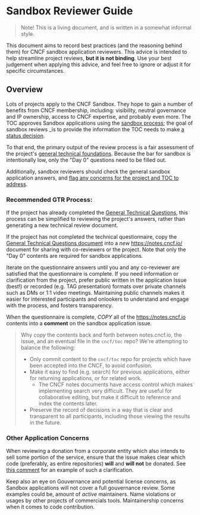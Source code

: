 # Sandbox Reviewer Guide

> Note!  This is a living document, and is written in a somewhat informal style.
<!-- you can put less-visible notes in a comment, like if I wanted to add "Don't like it?  Rewrite it." -->

This document aims to record best practices (and the reasoning behind them) for CNCF sandbox application reviewers.  This advice is intended to help streamline project reviews, **but it is not binding**.  Use your best judgement when applying this advice, and feel free to ignore or adjust it for specific circumstances.

## Overview

Lots of projects apply to the CNCF Sandbox.  They hope to gain a number of benefits from CNCF membership, including: visibility, neutral governance and IP ownership, access to CNCF expertise, and probably even more.  The TOC approves Sandbox applications using the [sandbox process][sandbox]; the goal of sandbox reviews _is to provide the information the TOC needs to make [a status decision][sandbox-status].

To that end, the primary output of the review process is a fair assessment of the project's [general technical foundations][gtr].  Because the bar for sandbox is intentionally low, only the "Day 0" questions need to be filled out.

Additionally, sandbox reviewers should check the general sandbox application answers, and [flag any concerns for the project and TOC to address](#other-application-concerns).

### Recommended GTR Process:

If the project has already completed the [General Technical Questions][gtr], this process can be simplified to reviewing the project's answers, rather than generating a new technical review document.

If the project has not completed the technical questionnaire, copy the [General Technical Questions document][gtr] into a _new_ https://notes.cncf.io/ document for sharing with co-reviewers or the project.  Note that only the "Day 0" contents are required for sandbox applications.

Iterate on the questionnaire answers until you and any co-reviewer are satisfied that the questionnaire is complete.  If you need information or clarification from the project, prefer public written in the application Issue (best!) or recorded (e.g. TAG presentation) formats over private channels such as DMs or 1:1 video meetings.  Maintaining public channels makes it easier for interested participants and onlookers to understand and engage with the process, and fosters transparency.

When the questionnaire is complete, _COPY_ all of the https://notes.cncf.io contents into a **comment** on the sandbox application issue.

> Why _copy_ the contents back and forth between notes.cncf.io, the issue, and an eventual file in the `cncf/toc` repo?  We're attempting to balance the following:
>
> * Only commit content to the `cncf/toc` repo for projects which have been accepted into the CNCF, to avoid confusion.
> * Make it easy to find (e.g. search) for previous applications, either for returning applications, or for related work.
>    * The CNCF notes documents have access control which makes implementing search very difficult.  They are useful for collaborative editing, but make it difficult to reference and index the contents later.
> * Preserve the record of decisions in a way that is clear and transparent to all participants, including those viewing the results in the future.

### Other Application Concerns

When reviewing a donation from a corporate entity which also intends to sell some portion of the service, ensure that the issue makes clear which code (preferably, as entire repositories) **will** and **will not** be donated.  See [this comment](https://github.com/cncf/sandbox/issues/392#issuecomment-3173237281) for an example of such a clarification.

Keep also an eye on Gouvernance and potential license concerns, as Sandbox applications will not cover a full gouvernance review. Some examples could be, amount of *active* maintainers. Name violations or usages by other projects of commercials tools. Maintainership concerns when it comes to code contribution. 

[sandbox]: https://github.com/cncf/sandbox
[sandbox-status]: https://github.com/cncf/sandbox/blob/main/README.md#the-tocs-sandbox-review-meeting
[gtr]: ./general-technical-questions.md